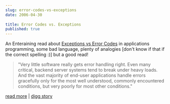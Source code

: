 ```yaml
---
slug: error-codes-vs-exceptions
date: 2006-04-30
 
title: Error Codes vs. Exceptions
published: true
---
```

An Enteraining read about <a href="http://damienkatz.net/2006/04/error_code_vs_e.html"> Exceptions vs Error Codes</a> in applications programming, some bad language, plenty of analogies [don't know if that if the correct spelling :)] but a good read!<blockquote class="posterous_medium_quote">"Very little software really gets error handling right. Even many critical, backend server systems tend to break under heavy loads. And the vast majority of end-user applications handle errors gracefully only for the most well understood, commonly encountered conditions, but very poorly for most other conditions."</blockquote><p /><p /><a href="http://damienkatz.net/2006/04/error_code_vs_e.html">read more</a> | <a href="http://digg.com/software/Error_Codes_vs._Exceptions">digg story</a>

